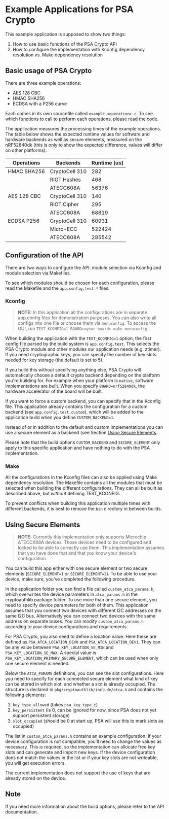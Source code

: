# Example Applications for PSA Crypto
This example application is supposed to show two things:
1. How to use basic functions of the PSA Crypto API
2. How to configure the implementation with Kconfig dependency resolution vs. Make dependency resolution

## Basic usage of PSA Crypto
There are three example operations:
- AES 128 CBC
- HMAC SHA256
- ECDSA with a P256 curve

Each comes in its own sourcefile called `example_<operation>.c`. To see which functions to call to perform each operations, please read the code.

The application measures the processing times of the example operations. The table below shows the expected runtime values
for software and hardware backends as well as secure elements, measured on the nRF52840dk (this is only to show the expected difference, values will differ on other platforms).

| Operations  | Backends       | Runtime \[us\]   |
|-------------|----------------|------------------|
| HMAC SHA256 | CryptoCell 310 | 282              |
|             | RIOT Hashes    | 468              |
|             | ATECC608A      | 56376            |
| AES 128 CBC | CryptoCell 310 | 140              |
|             | RIOT Cipher    | 295              |
|             | ATECC608A      | 68819            |
| ECDSA P256  | CryptoCell 310 | 60931            |
|             | Micro-ECC      | 522424           |
|             | ATECC608A      | 285542           |


## Configuration of the API
There are two ways to configure the API: module selection via Kconfig and module selection
via Makefiles.

To see which modules should be chosen for each configuration, please read the Makefile and
the `app.config.test.*` files.

### Kconfig
> **NOTE:** In this application all the configurations are in separate app.config files
> for demonstration purposes. You can also write all configs into one file or choose them
> via `menuconfig`.
> To access the GUI, run `TEST_KCONFIG=1 BOARD=<your board> make menuconfig`.

When building the application with the `TEST_KCONFIG=1` option, the first config file parsed by the build system is `app.config.test`. This selects the PSA Crypto module and other modules our application needs (e.g. ztimer). If you need cryptographic keys, you can specify the number of key slots needed for key storage (the default is set to 5).

If you build this without specifying anything else, PSA Crypto will automatically choose a default crypto backend depending on the platform you're building for.
For example when your platform is `native`, software implementations are built.
When you specify `BOARD=nrf52840dk`, the hardware accelerator of the board will be built.

If you want to force a custom backend, you can specify that in the Kconfig file. This application already contains the configuration for a custom backend (see `app.config.test.custom`), which will be added to the application build when you define `CUSTOM_BACKEND=1`.

Instead of or in addition to the default and custom implementations you can use a secure element as a backend (see Section [Using Secure Elements](#using-secure-elements]).

Please note that the build options `CUSTOM_BACKEND` and `SECURE_ELEMENT` only apply to this specific application and have nothing to do with the PSA implementation.

### Make
All the configurations in the Kconfig files can also be applied using Make dependency resolution. The Makefile contains all the modules that must be selected when building the different configurations.
They can all be built as described above, but *without* defining TEST_KCONFIG.

To prevent conflicts when building this application multiple times with different backends, it is best to remove the `bin` directory in between builds.

## Using Secure Elements
> **NOTE:**
> Currently this implementation only supports Microchip ATECCX08A devices. Those devices need to be configured and locked to be able to correctly use them.
> This implementation assumes that you have done that and that you know your device's configuration.

You can build this app either with one secure element or two secure elements (`SECURE_ELEMENT=1` or `SECURE_ELEMENT=2`). To be able to use your device, make sure, you've completed the following procedure.

In the application folder you can find a file called `custom_atca_params.h`, which overwrites the device parameters in `atca_params.h` in the cryptoauthlib package folder.
To use more than one secure element, you need to specify device parameters for both of them.
This application assumes that you connect two devices with different I2C addresses on the same I2C bus.
Alternatively you can connect two devices with the same address on separate buses.
You can modify `custom_atca_params.h` according to your device configurations and requirements.

For PSA Crypto, you also need to define a location value. Here these are defined as `PSA_ATCA_LOCATION_DEV0` and `PSA_ATCA_LOCATION_DEV1`. They can be any value between `PSA_KEY_LOCATION_SE_MIN` and `PSA_KEY_LOCATION_SE_MAX`.
A special value is `PSA_KEY_LOCATION_PRIMARY_SECURE_ELEMENT`, which can be used when only one secure element is needed.

Below the `ATCA_PARAMS` definitions, you can see the slot configurations.
Here you need to specify for each connected secure element what kind of key can be stored in which slot, and whether a slot is already occupied. The structure is declared in `pkg/cryptoauthlib/include/atca.h` and contains the following elements:
1. `key_type_allowed` (takes `psa_key_type_t`)
2. `key_persistent` (is 0, can be ignored for now, since PSA does not yet support persistent storage)
3. `slot_occupied` (should be 0 at start up, PSA will use this to mark slots as occupied)

The list in `custom_atca_params.h` contains an example configuration. If your device configuration is not compatible, you'll need to change the values as necessary.
This is required, so the implementation can allocate free key slots and can generate and import new keys. If the device configuration does not match the values in the list or if your key slots are not writeable, you will get execution errors.

The current implementation does not support the use of keys that are already stored on the device.

## Note
If you need more information about the build options, please refer to the API documentation.
